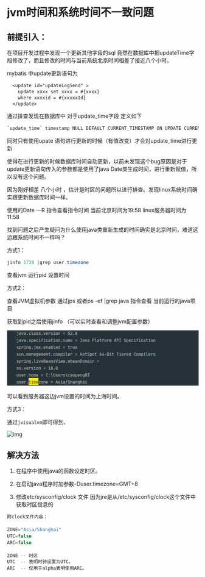 # jvm时间和系统时间不一致问题

## 前提引入：

在项目开发过程中发现一个更新其他字段的sql 竟然在数据库中把updateTime字段修改了，而且修改的时间与当前系统北京时间相差了接近八个小时。

mybatis 中update更新语句为

```
  <update id="updateLogSend" >
    update xxxx set xxxx = #{xxxx}
    where xxxxid = #{xxxxxId}
  </update>
```

通过排查发现在数据库中 对于update_time字段 定义如下

```java
`update_time` timestamp NULL DEFAULT CURRENT_TIMESTAMP ON UPDATE CURRENT_TIMESTAMP 
```

同时只有使用upate 语句进行更新的时候（有值改变）才会对update_time进行更新

使得在进行更新的时候数据库时间自动更新，以前未发现这个bug原因是对于update更新语句传入的参数都是使用了java Date类生成时间，进行重新赋值，所以没有这个问题。

因为刚好相差 八个小时 ，估计是时区的问题所以进行排查。发现linux系统时间确实跟更新数据库时间一样。

使用的Date —R 指令查看指令时间 当前北京时间为19:58 linux服务器时间为11:58

找到问题之后产生疑问为什么使用java类重新生成的时间确实是北京时间，难道这边跟系统时间不一样吗？

方式1：

```csharp
jinfo 1728 |grep user.timezone
```

查看jvm 运行pid 设置时间

方式2：

查看JVM虚拟机参数 通过jps  或者ps -ef |grep java 指令查看 当前运行的java项目

获取到pid之后使用jinfo  （可以实时查看和调整jvm配置参数）

![image-20200804204612823](https://raw.githubusercontent.com/cpp-wen/picGo/master/imgTest/image-20200804204612823.png)

可以看到服务器这边jvm设置的时间为上海时间。

方式3：

通过`jvisualvm`即可得到、

![img](https://upload-images.jianshu.io/upload_images/6580486-6fc968800e5b6531.png?imageMogr2/auto-orient/strip|imageView2/2/w/1200/format/webp)

## 解决方法

1. 在程序中使用java的函数设定时区。

2. 在启动java程序时加参数-Duser.timezone=GMT+8
3. 修改etc/sysconfig/clock 文件 因为jre是从/etc/sysconfig/clock这个文件中 获取时区信息的

```java
附clock文件内容：

ZONE="Asia/Shanghai"
UTC=false
ARC=false

ZONE -- 时区
UTC  -- 表明时钟设置为UTC。 
ARC  -- 仅用于alpha表明使用ARC。　
```



